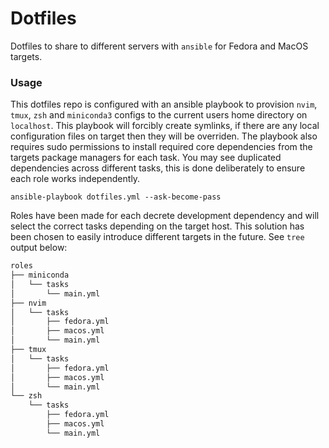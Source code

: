 # Dotfiles

Dotfiles to share to different servers with `ansible` for Fedora and MacOS targets.

### Usage

This dotfiles repo is configured with an ansible playbook to provision `nvim`, `tmux`, `zsh` and `miniconda3`
configs to the current users home directory on `localhost`. This playbook will forcibly create symlinks,
if there are any local configuration files on target then they will be overriden. The playbook
also requires sudo permissions to install required core dependencies from the targets package managers for each task.
You may see duplicated dependencies across different tasks, this is done deliberately to ensure each
role works independently.

```
ansible-playbook dotfiles.yml --ask-become-pass
```

Roles have been made for each decrete development dependency and will select the correct
tasks depending on the target host. This solution has been chosen to easily introduce different
targets in the future. See `tree` output below:

```bash
roles
├── miniconda
│   └── tasks
│       └── main.yml
├── nvim
│   └── tasks
│       ├── fedora.yml
│       ├── macos.yml
│       └── main.yml
├── tmux
│   └── tasks
│       ├── fedora.yml
│       ├── macos.yml
│       └── main.yml
└── zsh
    └── tasks
        ├── fedora.yml
        ├── macos.yml
        └── main.yml
```
